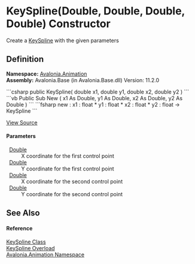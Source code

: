 # KeySpline(Double, Double, Double, Double) Constructor


Create a <a href="T_Avalonia_Animation_KeySpline">KeySpline</a> with the given parameters



## Definition
**Namespace:** <a href="N_Avalonia_Animation">Avalonia.Animation</a>  
**Assembly:** Avalonia.Base (in Avalonia.Base.dll) Version: 11.2.0

<Tabs groupId="api-code-preview">
<TabItem value="csharp" label="C#">
```csharp
public KeySpline(
	double x1,
	double y1,
	double x2,
	double y2
)
```
</TabItem>
<TabItem value="vb" label="VB">
```vb
Public Sub New ( 
	x1 As Double,
	y1 As Double,
	x2 As Double,
	y2 As Double
)
```
</TabItem>
<TabItem value="fsharp" label="F#">
```fsharp
new : 
        x1 : float * 
        y1 : float * 
        x2 : float * 
        y2 : float -> KeySpline
```
</TabItem>
</Tabs>



<a href="https://github.com/AvaloniaUI/Avalonia/tree/master/src/Avalonia.Base/Animation/KeySpline.cs#L65" title="View the source code">View Source</a>



#### Parameters
<dl><dt>  <a href="https://learn.microsoft.com/dotnet/api/system.double" target="_blank" rel="noopener noreferrer">Double</a></dt><dd>X coordinate for the first control point</dd><dt>  <a href="https://learn.microsoft.com/dotnet/api/system.double" target="_blank" rel="noopener noreferrer">Double</a></dt><dd>Y coordinate for the first control point</dd><dt>  <a href="https://learn.microsoft.com/dotnet/api/system.double" target="_blank" rel="noopener noreferrer">Double</a></dt><dd>X coordinate for the second control point</dd><dt>  <a href="https://learn.microsoft.com/dotnet/api/system.double" target="_blank" rel="noopener noreferrer">Double</a></dt><dd>Y coordinate for the second control point</dd></dl>

## See Also


#### Reference
<a href="T_Avalonia_Animation_KeySpline">KeySpline Class</a>  
<a href="Overload_Avalonia_Animation_KeySpline__ctor">KeySpline Overload</a>  
<a href="N_Avalonia_Animation">Avalonia.Animation Namespace</a>  
